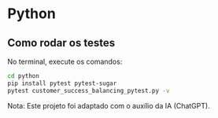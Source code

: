 # Python

## Como rodar os testes

No terminal, execute os comandos:

```bash
cd python
pip install pytest pytest-sugar
pytest customer_success_balancing_pytest.py -v
```

Nota: Este projeto foi adaptado com o auxílio da IA (ChatGPT).
